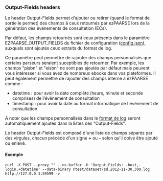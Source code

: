 ### Output-Fields headers ###
Le header Output-Fields permet d'ajouter ou retirer (quand le format de sortie le permet) des champs à ceux retournés par ezPAARSE lors de la génération des événements de consultation (ECs).  

Par défaut, les champs retournés sont ceux présents dans le paramètre EZPAARSE_OUTPUT_FIELDS du fichier de configuration ([config.json](https://github.com/ezpaarse-project/ezpaarse/blob/master/config.json#L9)), auxquels sont ajoutés ceux extraits du format de log.

Ce paramètre peut permettre de rajouter des champs personnalisés que certains parseurs seraient suceptibles de retourner. Par exemple, les champs "pisbn" et "eisbn" ne sont pas ajoutés par défaut mais peuvent vous intéresser si vous avez de nombreux ebooks dans vos plateformes.
Il peut également permettre de rajouter des champs interne à ezPAARSE comme :
- datetime : pour avoir la date complète (heure, minute et seconde comprises) de l'évènement de consultation
- timestamp : pour avoir la date au format informatique de l'évènement de consultation

A noter que les champs personnalisés dans le [format de log](./formats.html) seront automatiquement ajoutés dans la listes des "Output-Fields".

Le header Output-Fields est composé d'une liste de champs séparés par des virgules, chacun précédé d'un signe **+** ou **-** selon qu'il doive être ajouté ou enlevé.

#### Exemple ####
```shell
curl -X POST --proxy "" --no-buffer -H 'Output-Fields: -host,-login,+datetime' --data-binary @test/dataset/sd.2012-11-30.300.log  http://127.0.0.1:59599 -v
```